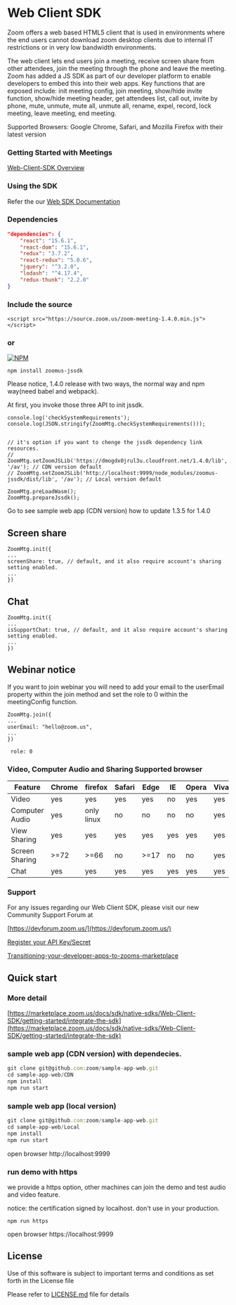 # Web Client SDK 

Zoom offers a web based HTML5 client that is used in environments where the end users cannot download zoom desktop clients due to internal IT restrictions or in very low bandwidth environments. 

The web client lets end users join a meeting, receive screen share from other attendees, join the meeting through the phone and leave the meeting. Zoom has added a JS SDK as part of our developer platform to enable developers to embed this into their web apps. Key functions that are exposed include: init meeting config, join meeting, show/hide invite function, show/hide meeting header, get attendees list, call out, invite by phone, mute, unmute, mute all, unmute all, rename, expel, record, lock meeting, leave meeting, end meeting.

Supported Browsers: Google Chrome, Safari, and Mozilla Firefox with their latest version

### Getting Started with Meetings
[Web-Client-SDK Overview](https://marketplace.zoom.us/docs/sdk/native-sdks/Web-Client-SDK/overview)

### Using the SDK

Refer the our [Web SDK Documentation](https://marketplace.zoom.us/docs/sdk/native-sdks/Web-Client-SDK/api-reference)

### Dependencies

```package.json
"dependencies": {
	"react": "15.6.1",
	"react-dom": "15.6.1",
	"redux": "3.7.2",
	"react-redux": "5.0.6",
	"jquery": "^3.2.0",
	"lodash": "^4.17.4",
	"redux-thunk": "2.2.0"
}
```


### Include the source

```
<script src="https://source.zoom.us/zoom-meeting-1.4.0.min.js"></script>
```
### or

[![NPM](https://nodei.co/npm/zoomus-jssdk.png)](https://nodei.co/npm/zoomus-jssdk/)

```
npm install zoomus-jssdk
```
   
Please notice, 1.4.0 release with two ways, the normal way and npm way(need babel and webpack).

At first, you invoke those three API to init jssdk.
```
console.log('checkSystemRequirements');
console.log(JSON.stringify(ZoomMtg.checkSystemRequirements()));


// it's option if you want to chenge the jssdk dependency link resources.
// ZoomMtg.setZoomJSLib('https://dmogdx0jrul3u.cloudfront.net/1.4.0/lib', '/av'); // CDN version default 
// ZoomMtg.setZoomJSLib('http://localhost:9999/node_modules/zoomus-jssdk/dist/lib', '/av'); // Local version default

ZoomMtg.preLoadWasm();
ZoomMtg.prepareJssdk();
```
Go to see sample web app (CDN version) how to update 1.3.5 for 1.4.0

## Screen share
```
ZoomMtg.init({
...
screenShare: true, // default, and it also require account's sharing setting enabled.
...    
})
```

## Chat
```
ZoomMtg.init({
...
isSupportChat: true, // default, and it also require account's sharing setting enabled.
...    
})
```

## Webinar notice
If you want to join webinar you will need to add your email to the userEmail property within the join method and set the role to 0 within the meetingConfig function. 

```
ZoomMtg.join({
...
userEmail: "hello@zoom.us",
...    
})
 ```
 ```
  role: 0
 ```
          

### Video, Computer Audio and Sharing Supported browser

Feature | Chrome | firefox | Safari | Edge | IE | Opera | Vivaldi
------------ | ------------- | ------------ | ------------- | ------------ |  ------------- | ------------ | ------------
Video | yes| yes | yes | yes | no | yes | yes
Computer Audio | yes | only linux | no | no | no | no | yes 
View Sharing | yes | yes | yes | yes | yes| yes | yes
Screen Sharing | >=72 | >=66 | no | >=17 | no | no | yes
Chat | yes | yes | yes | yes | yes | yes | yes | yes

### Support
For any issues regarding our Web Client SDK, please visit our new Community Support Forum at

[https://devforum.zoom.us/](https://devforum.zoom.us/)

[Register your API Key/Secret](https://marketplace.zoom.us/docs/sdk/native-sdks/Web-Client-SDK/getting-started/prerequisites)

[Transitioning-your-developer-apps-to-zooms-marketplace](https://medium.com/zoom-developer-blog/transitioning-your-developer-apps-to-zooms-marketplace-6a8de3386716)


## Quick start
### More detail 
[https://marketplace.zoom.us/docs/sdk/native-sdks/Web-Client-SDK/getting-started/integrate-the-sdk](https://marketplace.zoom.us/docs/sdk/native-sdks/Web-Client-SDK/getting-started/integrate-the-sdk)

###  sample web app (CDN version) with dependecies.

```javascript
git clone git@github.com:zoom/sample-app-web.git
cd sample-app-web/CDN
npm install
npm run start
```

### sample web app (local version)
```javascript
git clone git@github.com:zoom/sample-app-web.git
cd sample-app-web/Local
npm install
npm run start
```

open browser http://localhost:9999

### run demo with https
we provide a https option, other machines can join the demo and test audio and video feature.

notice: the certification signed by localhost. don't use in your production.

```
npm run https
```
open browser https://localhost:9999

## License

Use of this software is subject to important terms and conditions as set forth in the License file

Please refer to [LICENSE.md](LICENSE.md) file for details

